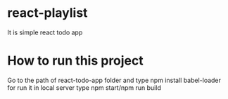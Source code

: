 # react-playlist
It is simple react todo app

# How to run this project

Go to the path of  react-todo-app folder and type npm install babel-loader
 for run it in local server type npm start/npm run build
